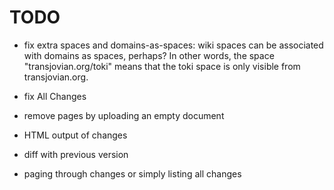 # TODO

- fix extra spaces and domains-as-spaces: wiki spaces can be
  associated with domains as spaces, perhaps? In other words, the
  space "transjovian.org/toki" means that the toki space is only
  visible from transjovian.org.

- fix All Changes

- remove pages by uploading an empty document

- HTML output of changes

- diff with previous version

- paging through changes or simply listing all changes

